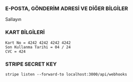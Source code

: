 ### E-POSTA, GÖNDERİM ADRESİ VE DİĞER BİLGİLER

Sallayın

### KART BİLGİLERİ

```
Kart No = 4242 4242 4242 4242
Son Kullanma Tarihi = 04 / 24
CVC = 424
```

### STRIPE SECRET KEY

```
stripe listen --forward-to localhost:3000/api/webhooks

```
